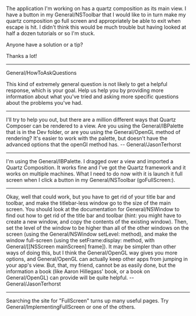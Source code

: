

The application I'm working on has a quartz composition as its main view.  I have a button in my General/NSToolbar that I would like to in turn make my quartz composition go full screen and appropriately be able to exit when escape is hit.  I didn't think this would be much trouble but having looked at half a dozen tutorials or so I'm stuck.

Anyone have a solution or a tip?

Thanks a lot!

----

General/HowToAskQuestions

This kind of extremely general question is not likely to get a helpful response, which is your goal. Help us help you by providing more information about what you've tried and asking more specific questions about the problems you've had.

----

I'll try to help you out, but there are a million different ways that Quartz Composer can be rendered to a view. Are you using the General/IBPalette that is in the Dev folder, or are you using the General/OpenGL method of rendering? It's easier to work with the palette, but doesn't have the advanced options that the openGl method has. -- General/JasonTerhorst

----

I'm using the General/IBPalette.  I dragged over a view and imported a Quartz Composition.  It works fine and I've got the Quartz framework and it works on multiple machines.  What I need to do now with it is launch it full screen when I click a button in my General/NSToolbar (goFullScreen:).

----

Okay, well that could work, but you have to get rid of your title bar and toolbar, and make the titlebar-less window go to the size of the main screen.
You should look at the documentation for General/NSWindow to find out how to get rid of the title bar and toolbar (hint: you might have to create a new window, and copy the contents of the existing window). Then, set the level of the window to be higher than all of the other windows on the screen (using the General/NSWindow setLevel: method), and make the window full-screen (using the setFrame:display: method, with General/[[NSScreen mainScreen] frame]). It may be simpler than other ways of doing this, but I think the General/OpenGL way gives you more options, and General/OpenGL can actually keep other apps from jumping in your app's view. But, that, my friend, cannot be as easily done, but the information a book (like Aaron Hillegass' book, or a book on General/OpenGL) can provide will be quite helpful. -- General/JasonTerhorst

----

Searching the site for "F<nowiki/>ullScreen" turns up many useful pages. Try General/ImplementingFullScreen or one of the others.